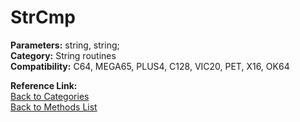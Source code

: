 # StrCmp

**Parameters:** string, string;  
**Category:** String routines  
**Compatibility:** C64, MEGA65, PLUS4, C128, VIC20, PET, X16, OK64  

**Reference Link:**  
[Back to Categories](../categories/string_routines.md)  
[Back to Methods List](../../SUMMARY.md)
